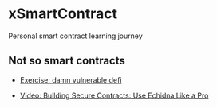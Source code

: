 # xSmartContract

Personal smart contract learning journey

## Not so smart contracts

- [Exercise: damn vulnerable defi](./damn-vulnerable-defi/)

- [Video: Building Secure Contracts: Use Echidna Like a Pro](https://archive.devcon.org/archive/watch/6/building-secure-contracts-use-echidna-like-a-pro/?playlist=Security&tab=YouTube)



